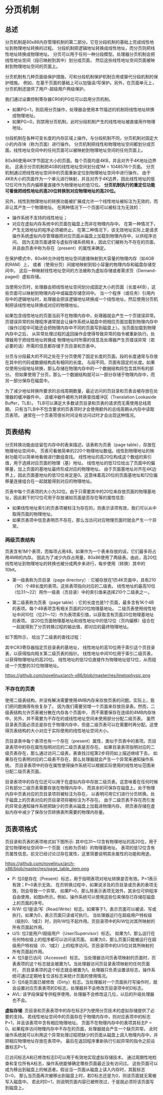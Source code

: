分页机制
================================================================================

总述
--------------------------------------------------------------------------------

分页机制是80x86内存管理机制的第二部分。它在分段机制的基础上完成线性地址到物理地址转换的过程。
分段机制把逻辑地址转换成线性地址，而分页则把线性地址转换成物理地址。
分页可以用于任何一种分段模型。处理器分页机制会把线性地址空间（段已映射到其中）划分成页面，
然后这些线性地址空间页面被映射到物理地址空间的页面上。

分页机制有几种页面级保护措施，可和分段机制保护机制合用或替代分段机制的保护措施。
例如，在基于页面的基础上可以加强读/写保护。另外，在页面单元上，分页机制还提供了用户-超级用户两级保护。

我们通过设置控制寄存器CR0的PG位可以启用分页机制。

* 如果PG=1，则启用分页操作，处理器会使用本节描述的机制将线性地址转换成物理地址。
* 如果PG=0，则禁用分页机制，此时分段机制产生的线性地址被直接用作物理地址。

分段机制在各种可变长度的内存区域上操作。与分段机制不同，分页机制对固定大小的内存块（称为页面）进行操作。
分页机制把线性和物理地址空间都划分成页面。线性地址空间中的任何页面可以被映射到物理地址空间的任何页面上。

80x86使用4K字节固定大小的页面。每个页面均是4KB，并且对齐于4K地址边界处。
这表示分页机制把4GB的线性地址空间划分成1M = 1048576个页面。
分页机制通过把线性地址空间中的页面重新定位到物理地址空间中进行操作。
由于4KB大小的页面作为一个单元进行映射，并且对齐于4K边界，因此线性地址的低12位可作为页内偏移量直接作为物理地址的低12位。
**分页机制执行的重定位功能可看做把线性地址的高20位转换到对应物理地址的高20位。**

另外，线性到物理地址的转换功能被扩展成允许一个线性地址被标注为无效的，而非让其产生一个物理地址。
在两种情况下一个页面可以被标注为无效的：
* 操作系统不支持的线性地址；
* 对应在虚拟内存系统中的页面在磁盘上而非在物理内存中。
在第一种情况下，产生无效地址的程序必须被终止。
在第二种情况下，该无效地址实际上是请求操作系统虚拟内存管理器把对应页面从磁盘上加载到物理内存中，以供程序访问。
因为无效页面通常与虚拟存储系统相关，因此它们被称为不存在的页面，并且由页表中称为存在（present）的属性来确定。

在保护模式中，80x86允许线性地址空间直接映射到大容量的物理内存（如4GB的RAM）上，
或者（使用分页）间接地映射到较小容量的物理内存和磁盘存储空间中。
这后一种映射线性地址空间的方法被称为虚拟存储或者需求页（Demand-paged）虚拟存储。

当使用分页时，处理器会把线性地址空间划分成固定大小的页面（长度4KB），这些页面可以映射到物理内存中或磁盘存储空间中。
当一个程序（或任务）引用内存中的逻辑地址时，处理器会把该逻辑地址转换成一个线性地址，然后使用分页机制把该线性地址转换成对应的物理地址。

如果包含线性地址的页面当前不在物理内存中，处理器就会产生一个页错误异常。
页错误异常的处理程序通常就会让操作系统从磁盘中把相应页面加载到物理内存中
（操作过程中可能还会把物理内存中不同的页面写到磁盘上）。当页面加载到物理内存中之后，
从异常处理过程的返回操作会使得导致异常的指令被重新执行。处理器用于把线性地址转换成
物理地址时所需的信息及处理器产生页错误异常（若必要的话）所需的信息都存储于页目录和页表中。

分页与分段最大的不同之处在于分页使用了固定长度的页面。段的长度通常与存放在其中的代码或数据结构具有相同的长度。
与段不同，页面有固定的长度。如果仅使用分段地址转换，那么存储在物理内存中的一个数据结构将包含其所有的部分。
但如果使用了分页，那么一个数据结构就可以一部分存储于物理内存中，而另一部分保存在磁盘中。

为了减少地址转换所要求的总线周期数量，最近访问的页目录和页表会被存放在处理器的缓冲器件中。
该缓冲器件被称为转换查找缓冲区（Translation Lookaside Buffer，TLB）。
TLB可以满足大多数读页目录和页表的请求而无需使用总线周期。
只有当TLB中不包含要求的页表项时才会使用额外的总线周期从内存中读取页表项，
通常在一个页表项很长时间没有访问过时才会出现这种情况。

页表结构
--------------------------------------------------------------------------------

分页转换功能由驻留在内存中的表来描述，该表称为页表（page table），存放在物理地址空间中。
页表可看做简单的220个物理地址数组。线性到物理地址的映射功能可以简单地看做进行数组查找。
线性地址的高20位构成这个数组的索引值，用于选择对应页面的物理（基）地址。
线性地址的低12位给出了页面中的偏移量，加上页面的基地址最终形成对应的物理地址。
由于页面基地址对齐在4K边界上，因此页面基地址的低12位肯定是0。这意味着高20位的页面基地址和12位偏移量连接组合在一起就能得到对应的物理地址。

页表中每个页表项的大小为32位。由于只需要其中的20位来存放页面的物理基地址，因此剩下的12位可用于存放诸如页面是否存在等的属性信息:
* 如果线性地址索引的页表项被标注为存在的，则表示该项有效，我们可以从中取得页面的物理地址。
* 如果页表项中信息表明页不存在，那么当访问对应物理页面时就会产生一个异常。

### 两级页表结构

页表含有1M个表项，而每项占用4B。如果作为一个表来存放的话，它们最多将占用4MB的内存。
因此为了减少内存占用量，80x86使用了两级表。由此，高20位线性地址到物理地址的转换也被分成两步来进行，每步使用（转换）其中的10bit。

* 第一级表称为页目录（page directory）:
  它被存放在1页4K页面中，具有210（1K）个4B长度的表项。这些表项指向对应的二级表。
  线性地址的最高10位（位31～22）用作一级表（页目录）中的索引值来选择210个二级表之一。

* 第二级表称为页表（page table）:
  它的长度也是1个页面，最多含有1K个4B的表项。每个4B表项含有相关页面的20位物理基地址。
  二级页表使用线性地址中间10位（位21～12）作为表项索引值，以获取含有页面20位物理基地址的表项。
  该20位页面物理基地址和线性地址中的低12位（页内偏移）组合在一起就得到了分页转换过程的输出值，即对应的最终物理地址。

如下图所示， 给出了二级表的查找过程：

其中CR3寄存器指定页目录表的基地址， 线性地址的高10位用于索引这个页目录表，以获得指向相关第二级页表的指针。
线性地址中间10位用于索引二级页表，以获得物理地址的高20位。
线性地址的低12位直接作为物理地址低12位，从而组成一个完整的32位物理地址。

https://github.com/novelinux/arch-x86/blob/master/res/linetophysic.png

### 不存在的页表

使用二级表结构，并没有解决需要使用4MB内存来存放页表的问题。实际上，我们把问题搞得有些复杂了。
因为我们需要另增一个页面来存放目录表。然而，二级表结构允许页表被分散在内存各个页面中，
而不需要保存在连续的4MB内存块中。另外，并不需要为不存在的或线性地址空间未使用部分分配二级页表。
虽然目录表页面必须总是存在于物理内存中，但是二级页表可以在需要时再分配。这使得页表结构的大小对应于实际使用的线性地址空间大小。

页目录表中每个表项也有一个存在（present）属性，类似于页表中的表项。页目录表项中的存在属性指明对应的二级页表是否存在。
如果目录表项指明对应的二级页表存在，那么通过访问二级表，表查找过程第2步将同如上描述继续下去。
如果存在位表明对应的二级表不存在，那么处理器就会产生一个异常来通知操作系统。
页目录表项中的存在属性使得操作系统可以根据实际使用的线性地址范围来分配二级页表页面。

目录表项中的存在位还可以用于在虚拟内存中存放二级页表。这意味着在任何时候只有部分二级页表需要存放在物理内存中，
而其余的可保存在磁盘上。处于物理内存中页表对应的页目录项将被标注为存在，
以表明可用它们进行分页转换。处于磁盘上的页表对应的页目录项将被标注为不存在。
由于二级页表不存在而引发的异常会通知操作系统把缺少的页表从磁盘上加载进物理内存。
把页表存储在虚拟内存中减少了保存分页转换表所需要的物理内存量。

页表项格式
--------------------------------------------------------------------------------

页目录和页表的表项格式如下图所示:
其中位31～12含有物理地址的高20位，用于定位物理地址空间中一个页面（也称为页帧）的物理基地址。
表项的低12位含有页属性信息。前文已经讨论过存在属性，这里简要说明其余属性的功能和用途。

https://github.com/novelinux/arch-x86/blob/master/res/page_table_item.png

* P: 位0是存在（Present）标志，用于指明表项对地址转换是否有效。P=1表示有效；P=0表示无效。
     在页转换过程中，如果说涉及的页目录或页表的表项无效，则会导致一个异常。
     如果P=0，那么除表示表项无效外，其余位可供程序自由使用，如图b所示。例如，操作系统可以使用这些位来保存已存储在磁盘上的页面的序号。
* R/W: 位1是读/写（Read/Write）标志。如果等于1，表示页面可以被读、写或执行。如果为0，表示页面只读或可执行。
     当处理器运行在超级用户特权级（级别0、1或2）时，则R/W位不起作用。页目录项中的R/W位对其所映射的所有页面起作用。
* U/S: 位2是用户/超级用户（User/Supervisor）标志。
     如果为1，那么运行在任何特权级上的程序都可以访问该页面。
     如果为0，那么页面只能被运行在超级用户特权级（0、1或2）上的程序访问。页目录项中的U/S位对其所映射的所有页面起作用。
* A: 位5是已访问（Accessed）标志。
     当处理器访问页表项映射的页面时，页表表项的这个标志就会被置为1。当处理器访问页目录表项映射的任何页面时，
     页目录表项的这个标志就会被置为1。处理器只负责设置该标志，操作系统可通过定期地复位该标志来统计页面的使用情况。
* D: 位6是页面已被修改（Dirty）标志。当处理器对一个页面执行写操作时，就会设置对应页表表项的D标志。处理器并不会修改页目录项中的D标志。
* AVL: 该字段保留专供程序使用。处理器不会修改这几位，以后的升级处理器也不会。

**虚拟存储**:
页目录和页表表项中的存在标志P为使用分页技术的虚拟存储提供了必要的支持。
若线性地址空间中的页面存在于物理内存中，则对应表项中的标志P=1，并且该表项中含有相应物理地址。
页面不在物理内存中的表项其标志P = 0。如果程序访问物理内存中不存在的页面，处理器就会产生一个缺页异常。
此时操作系统就可以利用这个异常处理过程把缺少的页面从磁盘上调入物理内存中，并把相应物理地址存放在表项中。
最后在返回程序重新执行引起异常的指令之前设置标志P=1。

已访问标志A和已修改标志D可以用于有效地实现虚拟存储技术。
通过周期性地检查和复位所有A标志，操作系统能够确定哪些页面最近没有访问过。
这些页面可以成为移出到磁盘上的候选者。假设当一页面从磁盘上读入内存时，其脏标志D=0，
那么当页面再次被移出到磁盘上时，若D标志还是为0，则该页面就无需被写入磁盘中。
若此时D=1，则说明页面内容已被修改过，于是就必须将该页面写到磁盘上。